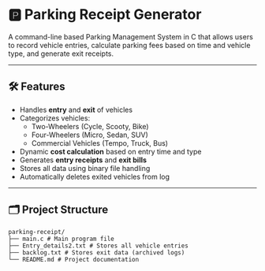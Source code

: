 # 🅿️ Parking Receipt Generator

A command-line based Parking Management System in C that allows users to record vehicle entries, calculate parking fees based on time and vehicle type, and generate exit receipts.

---

## 🛠 Features

- Handles **entry** and **exit** of vehicles
- Categorizes vehicles:  
  - Two-Wheelers (Cycle, Scooty, Bike)  
  - Four-Wheelers (Micro, Sedan, SUV)  
  - Commercial Vehicles (Tempo, Truck, Bus)
- Dynamic **cost calculation** based on entry time and type
- Generates **entry receipts** and **exit bills**
- Stores all data using binary file handling
- Automatically deletes exited vehicles from log

---

## 🗂️ Project Structure

```
parking-receipt/
├── main.c # Main program file
├── Entry_details2.txt # Stores all vehicle entries
├── backlog.txt # Stores exit data (archived logs)
└── README.md # Project documentation
```
